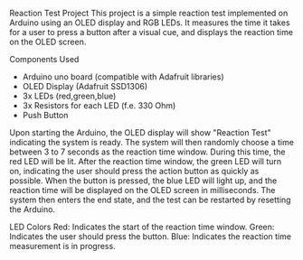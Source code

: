 
Reaction Test Project
This project is a simple reaction test implemented on Arduino using an OLED display and RGB LEDs. It measures the time it takes for a user to press a button after a visual cue, and displays the reaction time on the OLED screen.

Components Used
- Arduino uno board (compatible with Adafruit libraries)
- OLED Display (Adafruit SSD1306)
- 3x LEDs (red,green,blue)
- 3x Resistors for each LED (f.e. 330 Ohm)
- Push Button

Upon starting the Arduino, the OLED display will show "Reaction Test" indicating the system is ready.
The system will then randomly choose a time between 3 to 7 seconds as the reaction time window. During this time, the red LED will be lit.
After the reaction time window, the green LED will turn on, indicating the user should press the action button as quickly as possible.
When the button is pressed, the blue LED will light up, and the reaction time will be displayed on the OLED screen in milliseconds.
The system then enters the end state, and the test can be restarted by resetting the Arduino.

LED Colors
Red: Indicates the start of the reaction time window.
Green: Indicates the user should press the button.
Blue: Indicates the reaction time measurement is in progress.
